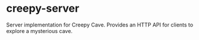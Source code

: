 # creepy-server

Server implementation for Creepy Cave. Provides an HTTP API for clients to explore a mysterious cave.
